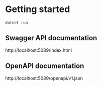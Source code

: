 
# Getting started
```
dotnet run
```

## Swagger API documentation
http://localhost:5089/index.html

## OpenAPI documentation
http://localhost:5089/openapi/v1.json